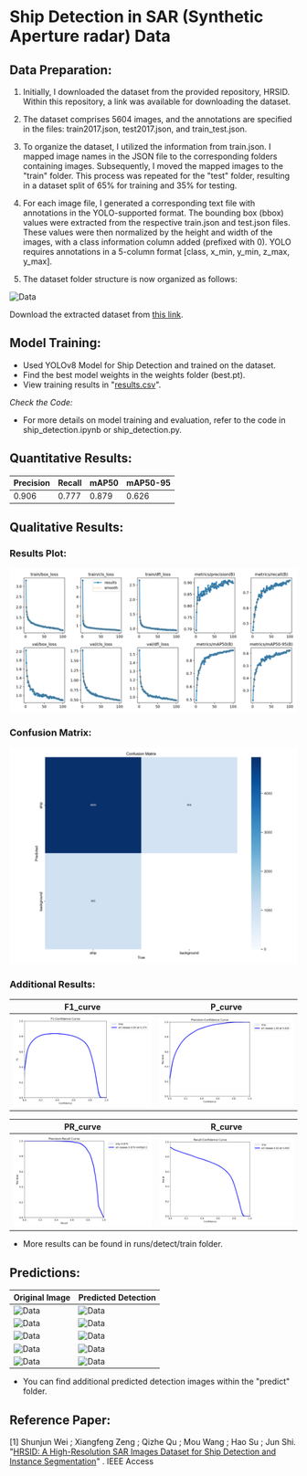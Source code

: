 # Ship Detection in SAR (Synthetic Aperture radar) Data

## Data Preparation:

1) Initially, I downloaded the dataset from the provided repository, HRSID. Within this repository, a link was available for downloading the dataset.

2) The dataset comprises 5604 images, and the annotations are specified in the files: train2017.json, test2017.json, and train_test.json.

3) To organize the dataset, I utilized the information from train.json. I mapped image names in the JSON file to the corresponding folders containing images. Subsequently, I moved the mapped images to the "train" folder. This process was repeated for the "test" folder, resulting in a dataset split of 65% for training and 35% for testing.

4) For each image file, I generated a corresponding text file with annotations in the YOLO-supported format. The bounding box (bbox) values were extracted from the respective train.json and test.json files. These values were then normalized by the height and width of the images, with a class information column added (prefixed with 0). YOLO requires annotations in a 5-column format [class, x_min, y_min, z_max, y_max].


5) The dataset folder structure is now organized as follows:

![Data](https://drive.google.com/uc?id=1L_qpaCtYInblTDJoPgUL65IOn2RwVR2X)
    

Download the extracted dataset from [this link](www.googledrive.durga.com).

## Model Training:

- Used YOLOv8 Model for Ship Detection and trained on the dataset.
- Find the best model weights in the weights folder (best.pt).
- View training results in "[results.csv](runs/detect/train/results.csv)".

*Check the Code:*

- For more details on model training and evaluation, refer to the code in ship_detection.ipynb or ship_detection.py.

## Quantitative Results:

| Precision | Recall | mAP50 | mAP50-95 |
|-----------|--------|-------|----------|
| 0.906     | 0.777  | 0.879 | 0.626    |

## Qualitative Results:

### Results Plot:
![Results Plot](runs/detect/train/results.png)

### Confusion Matrix:
![Confusion Matrix](runs/detect/train/confusion_matrix.png)

### Additional Results:

| F1_curve | P_curve |
|--------------------|----------------------|
| ![F1](runs/detect/train/F1_curve.png)     | ![P](runs/detect/train/P_curve.png) |


| PR_curve | R_curve |
|--------------------|----------------------|
| ![PR](runs/detect/train/PR_curve.png)     | ![R](runs/detect/train/R_curve.png)       |

- More results can be found in runs/detect/train folder.
 
## Predictions:

| Original Image | Predicted Detection |
|--------------------|----------------------|
| ![Data](https://drive.google.com/uc?id=1lNUabrPWu0PYlqN0ZTyImkZnyI0-v8US)     | ![Data](predict/P0067_1200_2000_5400_6200.jpg)       |
| ![Data](https://drive.google.com/uc?id=1wszCTT6Ihs9vwJv8mUrVQwtC8-hT-NQN)                |  ![Data](predict/P0005_600_1400_8189_8989.jpg)                 |
| ![Data](https://drive.google.com/uc?id=12wM_JvqZ2_QrX7HIHH-xi_smkzPXUT6H) |![Data](predict/P0106_4200_5000_18000_18800.jpg) |
| ![Data](https://drive.google.com/uc?id=1RNO_4UwMWYiPk2Vkay0rpVQ4q_U48XOr) |![Data](predict/P0063_600_1400_7800_8600.jpg) |
| ![Data](https://drive.google.com/uc?id=1XwFanW_G3EzBF_L2ZuuMP_Nv7Pe70yUx) |![Data](predict/P0004_3000_3800_1800_2600.jpg) |

- You can find additional predicted detection images within the "predict" folder.
## Reference Paper:

[1] Shunjun Wei ; Xiangfeng Zeng ; Qizhe Qu ; Mou Wang ; Hao Su ; Jun Shi. "[HRSID: A High-Resolution SAR Images Dataset for Ship Detection and Instance Segmentation](https://ieeexplore.ieee.org/stamp/stamp.jsp?tp=&arnumber=9127939)" . IEEE Access
